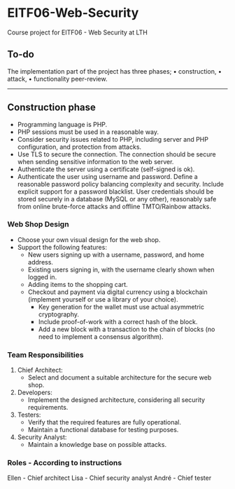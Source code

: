 # EITF06-Web-Security
Course project for EITF06 - Web Security at LTH

## To-do
The implementation part of the project has three phases;
• construction,
• attack,
• functionality peer-review.

---
## Construction phase
- Programming language is PHP.
- PHP sessions must be used in a reasonable way.
- Consider security issues related to PHP, including server and PHP configuration, and protection from attacks.
- Use TLS to secure the connection. The connection should be secure when sending sensitive information to the web server.
- Authenticate the server using a certificate (self-signed is ok).
- Authenticate the user using username and password. Define a reasonable password policy balancing complexity and security. Include explicit support for a password blacklist. User credentials should be stored securely in a database (MySQL or any other), reasonably safe from online brute-force attacks and offline TMTO/Rainbow attacks.

### Web Shop Design
- Choose your own visual design for the web shop.
- Support the following features:
  - New users signing up with a username, password, and home address.
  - Existing users signing in, with the username clearly shown when logged in.
  - Adding items to the shopping cart.
  - Checkout and payment via digital currency using a blockchain (implement yourself or use a library of your choice).
    - Key generation for the wallet must use actual asymmetric cryptography.
    - Include proof-of-work with a correct hash of the block.
    - Add a new block with a transaction to the chain of blocks (no need to implement a consensus algorithm).

### Team Responsibilities
1. Chief Architect:
   - Select and document a suitable architecture for the secure web shop.
2. Developers:
   - Implement the designed architecture, considering all security requirements.
3. Testers:
   - Verify that the required features are fully operational.
   - Maintain a functional database for testing purposes.
4. Security Analyst:
   - Maintain a knowledge base on possible attacks.


### Roles - According to instructions
Ellen - Chief architect
Lisa - Chief security analyst
André - Chief tester

